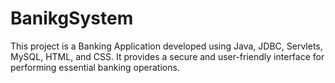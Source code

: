 # BanikgSystem
This project is a Banking Application developed using Java, JDBC, Servlets, MySQL, HTML, and CSS. It provides a secure and user-friendly interface for performing essential banking operations.
